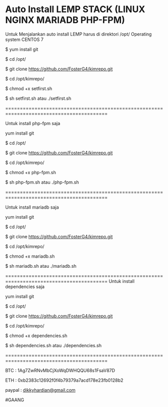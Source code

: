 # Auto Install LEMP STACK (LINUX NGINX MARIADB PHP-FPM)
Untuk Menjalankan auto install LEMP
harus di direktori /opt/
Operating system CENTOS 7


$ yum install git

$ cd /opt/

$ git clone https://github.com/FosterG4/kimrepo.git

$ cd /opt/kimrepo/

$ chmod +x setfirst.sh

$ sh setfirst.sh atau ./setfirst.sh

=========================================================================================

Untuk install php-fpm saja

 yum install git

$ cd /opt/

$ git clone https://github.com/FosterG4/kimrepo.git

$ cd /opt/kimrepo/

$ chmod +x php-fpm.sh

$ sh php-fpm.sh atau ./php-fpm.sh

=========================================================================================

Untuk install mariadb saja

 yum install git

$ cd /opt/

$ git clone https://github.com/FosterG4/kimrepo.git

$ cd /opt/kimrepo/

$ chmod +x mariadb.sh

$ sh mariadb.sh atau ./mariadb.sh

=========================================================================================
Untuk install dependencies saja

 yum install git

$ cd /opt/

$ git clone https://github.com/FosterG4/kimrepo.git

$ cd /opt/kimrepo/

$ chmod +x dependencies.sh

$ sh dependencies.sh atau ./dependencies.sh

=========================================================================================





BTC : 1Ag7ZwRNvMbCjXoWqDWHQQU68s1FsaV87D

ETH : 0xb2383c12692f0f4b79379a7acd178e23fb0128b2

paypal : dikkyhardian@gmail.com




#GAANG
